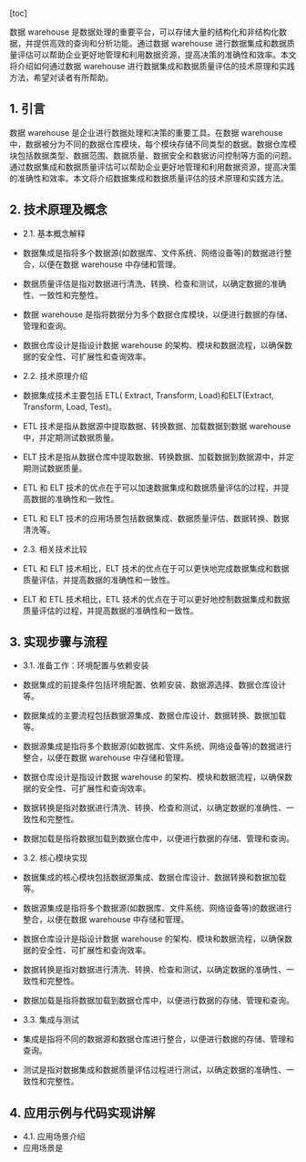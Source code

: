 
[toc]                    
                
                
数据 warehouse 是数据处理的重要平台，可以存储大量的结构化和非结构化数据，并提供高效的查询和分析功能。通过数据 warehouse 进行数据集成和数据质量评估可以帮助企业更好地管理和利用数据资源，提高决策的准确性和效率。本文将介绍如何通过数据 warehouse 进行数据集成和数据质量评估的技术原理和实践方法，希望对读者有所帮助。

## 1. 引言

数据 warehouse 是企业进行数据处理和决策的重要工具。在数据 warehouse 中，数据被分为不同的数据仓库模块，每个模块存储不同类型的数据。数据仓库模块包括数据类型、数据范围、数据质量、数据安全和数据访问控制等方面的问题。通过数据集成和数据质量评估可以帮助企业更好地管理和利用数据资源，提高决策的准确性和效率。本文将介绍数据集成和数据质量评估的技术原理和实践方法。

## 2. 技术原理及概念

- 2.1. 基本概念解释
- 数据集成是指将多个数据源(如数据库、文件系统、网络设备等)的数据进行整合，以便在数据 warehouse 中存储和管理。
- 数据质量评估是指对数据进行清洗、转换、检查和测试，以确定数据的准确性、一致性和完整性。
- 数据 warehouse 是指将数据分为多个数据仓库模块，以便进行数据的存储、管理和查询。
- 数据仓库设计是指设计数据 warehouse 的架构、模块和数据流程，以确保数据的安全性、可扩展性和查询效率。

- 2.2. 技术原理介绍
- 数据集成技术主要包括 ETL( Extract, Transform, Load)和ELT(Extract, Transform, Load, Test)。
- ETL 技术是指从数据源中提取数据、转换数据、加载数据到数据 warehouse 中，并定期测试数据质量。
- ELT 技术是指从数据仓库中提取数据、转换数据、加载数据到数据源中，并定期测试数据质量。
- ETL 和 ELT 技术的优点在于可以加速数据集成和数据质量评估的过程，并提高数据的准确性和一致性。
- ETL 和 ELT 技术的应用场景包括数据集成、数据质量评估、数据转换、数据清洗等。

- 2.3. 相关技术比较
- ETL 和 ELT 技术相比，ELT 技术的优点在于可以更快地完成数据集成和数据质量评估，并提高数据的准确性和一致性。
- ELT 和 ETL 技术相比，ETL 技术的优点在于可以更好地控制数据集成和数据质量评估的过程，并提高数据的准确性和一致性。

## 3. 实现步骤与流程

- 3.1. 准备工作：环境配置与依赖安装
- 数据集成的前提条件包括环境配置、依赖安装、数据源选择、数据仓库设计等。
- 数据集成的主要流程包括数据源集成、数据仓库设计、数据转换、数据加载等。
- 数据源集成是指将多个数据源(如数据库、文件系统、网络设备等)的数据进行整合，以便在数据 warehouse 中存储和管理。
- 数据仓库设计是指设计数据 warehouse 的架构、模块和数据流程，以确保数据的安全性、可扩展性和查询效率。
- 数据转换是指对数据进行清洗、转换、检查和测试，以确定数据的准确性、一致性和完整性。
- 数据加载是指将数据加载到数据仓库中，以便进行数据的存储、管理和查询。

- 3.2. 核心模块实现
- 数据集成的核心模块包括数据源集成、数据仓库设计、数据转换和数据加载等。
- 数据源集成是指将多个数据源(如数据库、文件系统、网络设备等)的数据进行整合，以便在数据 warehouse 中存储和管理。
- 数据仓库设计是指设计数据 warehouse 的架构、模块和数据流程，以确保数据的安全性、可扩展性和查询效率。
- 数据转换是指对数据进行清洗、转换、检查和测试，以确定数据的准确性、一致性和完整性。
- 数据加载是指将数据加载到数据仓库中，以便进行数据的存储、管理和查询。

- 3.3. 集成与测试
- 集成是指将不同的数据源和数据仓库进行整合，以便进行数据的存储、管理和查询。
- 测试是指对数据集成和数据质量评估过程进行测试，以确定数据的准确性、一致性和完整性。

## 4. 应用示例与代码实现讲解

- 4.1. 应用场景介绍
- 应用场景是

